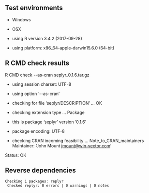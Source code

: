 
## Test environments

  * Windows
  
  * OSX
  * using R version 3.4.2 (2017-09-28)
  * using platform: x86_64-apple-darwin15.6.0 (64-bit)
 

## R CMD check results

R CMD check --as-cran seplyr_0.1.6.tar.gz 

  * using session charset: UTF-8
  * using option ‘--as-cran’
  * checking for file ‘seplyr/DESCRIPTION’ ... OK
  * checking extension type ... Package
  * this is package ‘seplyr’ version ‘0.1.6’
  * package encoding: UTF-8


* checking CRAN incoming feasibility ... Note_to_CRAN_maintainers
Maintainer: ‘John Mount <jmount@win-vector.com>’

Status: OK

## Reverse dependencies

    Checking 1 packages: replyr
     Checked replyr: 0 errors | 0 warnings | 0 notes

